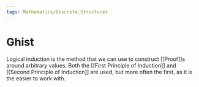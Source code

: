 ```yaml
---
tags: Mathematics/Discrete_Structures
---
```


# Ghist

Logical induction is the method that we can use to construct [[Proof]]s around arbitrary values. Both the [[First Principle of Induction]] and [[Second Principle of Induction]] are used, but more often the first, as it is the easier to work with. 